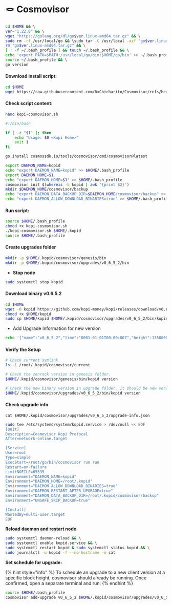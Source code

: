 # 🪢 Cosmovisor

```bash
cd $HOME && \
ver="1.22.0" && \
wget "https://golang.org/dl/go$ver.linux-amd64.tar.gz" && \
sudo rm -rf /usr/local/go && \sudo tar -C /usr/local -xzf "go$ver.linux-amd64.tar.gz" && \
rm "go$ver.linux-amd64.tar.gz" && \
[ ! -f ~/.bash_profile ] && touch ~/.bash_profile && \
echo 'export PATH=$PATH:/usr/local/go/bin:$HOME/go/bin' >> ~/.bash_profile && \
source ~/.bash_profile && \
go version
```

#### Download install script: <a href="#download-install-script" id="download-install-script"></a>

```bash
cd $HOME
wget https://raw.githubusercontent.com/0xChicharito/Cosmovisor/refs/heads/main/kopi-cosmovisor.sh
```

#### Check script content: <a href="#check-script-content" id="check-script-content"></a>

```bash
nano kopi-cosmovisor.sh
```

```bash
#!/bin/bash

if [ -z "$1" ]; then
    echo "Usage: $0 <Kopi Home>"
    exit 1
fi

go install cosmossdk.io/tools/cosmovisor/cmd/cosmovisor@latest

export DAEMON_NAME=kopid
echo "export DAEMON_NAME=kopid" >> $HOME/.bash_profile
export DAEMON_HOME=$1
echo "export DAEMON_HOME=$1" >> $HOME/.bash_profile
cosmovisor init $(whereis -b kopid | awk '{print $2}')
mkdir $DAEMON_HOME/cosmovisor/backup
echo "export DAEMON_DATA_BACKUP_DIR=$DAEMON_HOME/cosmovisor/backup" >> $HOME/.bash_profile
echo "export DAEMON_ALLOW_DOWNLOAD_BINARIES=true" >> $HOME/.bash_profile
```

#### Run script: <a href="#run-script" id="run-script"></a>

```bash
source $HOME/.bash_profile
chmod +x kopi-cosmovisor.sh
./kopi-cosmovisor.sh $HOME/.kopid
source $HOME/.bash_profile
```

#### **Create upgrades folder** <a href="#create-upgrades-folder" id="create-upgrades-folder"></a>

```bash
mkdir -p $HOME/.kopid/cosmovisor/genesis/bin
mkdir -p $HOME/.kopid/cosmovisor/upgrades/v0_6_5_2/bin
```

* **Stop node**

```bash
sudo systemctl stop kopid
```

#### **Download binary** v0.6.5.2 <a href="#download-binary-v5.5.0" id="download-binary-v5.5.0"></a>

```bash
cd $HOME
wget -O kopid https://github.com/kopi-money/kopi/releases/download/v0.6.5.2/kopid-v0.6.5.2-linux-amd64-static
chmod +x $HOME/kopid
sudo cp $HOME/kopid $HOME/.kopid/cosmovisor/upgrades/v0_6_5_2/bin/kopid
```

* Add Upgrade Information for new version

```bash
echo '{"name":"v0_6_5_2","time":"0001-01-01T00:00:00Z","height":1350000}' > $HOME/.kopid/cosmovisor/upgrades/v0.6.5.2/upgrade-info.json
```

#### **Verify the Setup** <a href="#verify-the-setup" id="verify-the-setup"></a>

```bash
# Check current symlink
ls -l /root/.kopid/cosmovisor/current
```

```bash
# Check the zenrock version in genesis folder.
$HOME/.kopid/cosmovisor/genesis/bin/kopid version
```

```bash
# Check the new binary version in upgrade folder. It should be new version v0.13.0
$HOME/.kopid/cosmovisor/upgrades/v0_6_5_2/bin/kopid version
```

#### Check upgrade info <a href="#check-upgrade-info" id="check-upgrade-info"></a>

```
cat $HOME/.kopid/cosmovisor/upgrades/v0_6_5_2/upgrade-info.json
```

```bash
sudo tee /etc/systemd/system/kopid.service > /dev/null << EOF
[Unit]
Description=Cosmovisor Kopi Protocal 
After=network-online.target

[Service]
User=root
Type=simple
ExecStart=/root/go/bin/cosmovisor run run
Restart=on-failure
LimitNOFILE=65535
Environment="DAEMON_NAME=kopid"
Environment="DAEMON_HOME=/root/.kopid"
Environment="DAEMON_ALLOW_DOWNLOAD_BINARIES=true"
Environment="DAEMON_RESTART_AFTER_UPGRADE=true"
Environment="DAEMON_DATA_BACKUP_DIR=/root/.kopid/cosmovisor/backup"
Environment="UNSAFE_SKIP_BACKUP=true"

[Install]
WantedBy=multi-user.target
EOF
```

**Reload daemon and restart node**

```bash
sudo systemctl daemon-reload && \
sudo systemctl enable kopid.service && \
sudo systemctl restart kopid & sudo systemctl status kopid && \
sudo journalctl -u kopid -f --no-hostname -o cat
```

**Set schedule for upgrade:**

{% hint style="info" %}
To schedule an upgrade to a new client version at a specific block height, cosmovisor should already be running. Once confirmed, open a separate terminal and run:
{% endhint %}

```bash
source $HOME/.bash_profile
cosmovisor add-upgrade v0_6_5_2 $HOME/.kopid/cosmovisor/upgrades/v0_6_5_2/bin/kopid --force --upgrade-height 1350000
```
